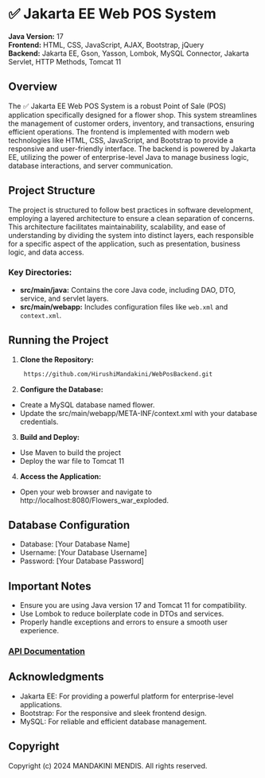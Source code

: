 # ✅ Jakarta EE Web POS System

**Java Version:** 17  
**Frontend:** HTML, CSS, JavaScript, AJAX, Bootstrap, jQuery  
**Backend:** Jakarta EE, Gson, Yasson, Lombok, MySQL Connector, Jakarta Servlet, HTTP Methods, Tomcat 11

## Overview

The ✅ Jakarta EE Web POS System is a robust Point of Sale (POS) application specifically designed for a flower shop. This system streamlines the management of customer orders, inventory, and transactions, ensuring efficient operations. The frontend is implemented with modern web technologies like HTML, CSS, JavaScript, and Bootstrap to provide a responsive and user-friendly interface. The backend is powered by Jakarta EE, utilizing the power of enterprise-level Java to manage business logic, database interactions, and server communication.

## Project Structure

The project is structured to follow best practices in software development, employing a layered architecture to ensure a clean separation of concerns. This architecture facilitates maintainability, scalability, and ease of understanding by dividing the system into distinct layers, each responsible for a specific aspect of the application, such as presentation, business logic, and data access.

### Key Directories:
- **src/main/java:** Contains the core Java code, including DAO, DTO, service, and servlet layers.
- **src/main/webapp:** Includes configuration files like `web.xml` and `context.xml`.

## Running the Project

1. **Clone the Repository:**
   
   ```bash
    https://github.com/HirushiMandakini/WebPosBackend.git
   
3. **Configure the Database:**
- Create a MySQL database named flower.
- Update the src/main/webapp/META-INF/context.xml with your database credentials.
  
3. **Build and Deploy:**
- Use Maven to build the project
- Deploy the war file to Tomcat 11

4. **Access the Application:**
- Open your web browser and navigate to http://localhost:8080/Flowers_war_exploded.

## Database Configuration

- Database: [Your Database Name]
- Username: [Your Database Username]
- Password: [Your Database Password]

## Important Notes

- Ensure you are using Java version 17 and Tomcat 11 for compatibility.
- Use Lombok to reduce boilerplate code in DTOs and services.
- Properly handle exceptions and errors to ensure a smooth user experience.

### [API Documentation](https://documenter.getpostman.com/view/35385607/2sA3s3GAYx)

## Acknowledgments

- Jakarta EE: For providing a powerful platform for enterprise-level applications.
- Bootstrap: For the responsive and sleek frontend design.
- MySQL: For reliable and efficient database management.

## Copyright

Copyright (c) 2024 MANDAKINI MENDIS. All rights reserved.
